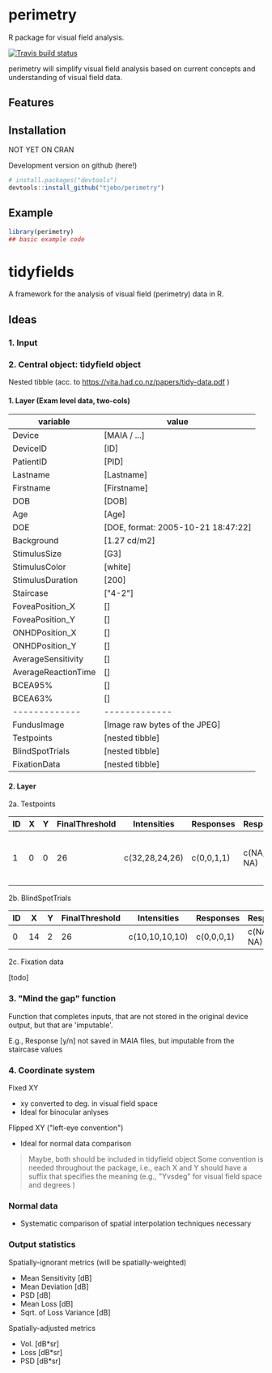 
<!-- README.md is generated from README.Rmd. Please edit that file -->

# perimetry

R package for visual field analysis.

<!-- badges: start -->

[![Travis build
status](https://travis-ci.com/tjebo/perimetry.svg?branch=master)](https://travis-ci.com/tjebo/perimetry)
<!-- badges: end -->

perimetry will simplify visual field analysis based on current concepts
and understanding of visual field data.

## Features

## Installation

NOT YET ON CRAN

Development version on github (here!)

``` r
# install.packages("devtools")
devtools::install_github("tjebo/perimetry")
```

## Example

``` r
library(perimetry)
## basic example code
```








# tidyfields
A framework for the analysis of visual field (perimetry) data in R.


## Ideas

### 1. Input

### 2. Central object: tidyfield object

Nested tibble (acc. to https://vita.had.co.nz/papers/tidy-data.pdf )

#### 1. Layer (Exam level data, two-cols)

| variable  | value |
| ------------- | ------------- |
| Device | [MAIA / ...]  |
| DeviceID  | [ID]  |
| PatientID  | [PID]  |
| Lastname  | [Lastname]  |
| Firstname  | [Firstname]  |
| DOB  | [DOB]  |
| Age  | [Age]  |
| DOE  | [DOE, format: 2005-10-21 18:47:22]  |
| Background | [1.27 cd/m2] |
| StimulusSize | [G3] |
| StimulusColor | [white] |
| StimulusDuration | [200] |
| Staircase | ["4-2"] |
| FoveaPosition_X | [] |
| FoveaPosition_Y | [] |
| ONHDPosition_X | [] |
| ONHDPosition_Y | [] |
| AverageSensitivity | [] |
| AverageReactionTime | [] |
| BCEA95% | [] |
| BCEA63% | [] |
| ------------- | ------------- |
| FundusImage | [Image raw bytes of the JPEG] |
| Testpoints | [nested tibble] |
| BlindSpotTrials | [nested tibble] |
| FixationData | [nested tibble] |

#### 2. Layer

2a. Testpoints

| ID | X | Y | FinalThreshold | Intensities | Responses | ResponseTimes | fixated | prior
| -- | - | - | ---------------| ----------- | ----------| --------------| ------- | -----  
| 1  | 0 | 0 | 26 | c(32,28,24,26) | c(0,0,1,1) | c(NA, NA, NA, NA) | c(NA, NA, NA, NA) | Nested table with pdf for ZEST

2b. BlindSpotTrials

| ID | X | Y | FinalThreshold | Intensities | Responses | ResponseTimes 
| -- | - | - | ----------| ----------| ----------| ----------|
| 0  | 14 | 2 | 26 | c(10,10,10,10) | c(0,0,0,1) | c(NA, NA, NA, NA) 

2c. Fixation data

[todo]


### 3. "Mind the gap" function
Function that completes inputs, that are not stored in the original device output, but that are 'imputable'.

E.g., Response [y/n] not saved in MAIA files, but imputable from the staircase values

### 4. Coordinate system
Fixed XY
- xy converted to deg. in visual field space
- Ideal for binocular anlyses

Flipped XY ("left-eye convention")
- Ideal for normal data comparison

> Maybe, both should be included in tidyfield object
> Some convention is needed throughout the package, i.e., each X and Y should have a suffix that specifies the meaning (e.g., "Yvsdeg" for visual field space and degrees )

### Normal data

- Systematic comparison of spatial interpolation techniques necessary

### Output statistics 

Spatially-ignorant metrics (will be spatially-weighted)
- Mean Sensitivity [dB]
- Mean Deviation [dB]
- PSD [dB]
- Mean Loss [dB]
- Sqrt. of Loss Variance [dB]

Spatially-adjusted metrics 
- Vol. [dB*sr]
- Loss [dB*sr]
- PSD [dB*sr]


